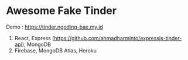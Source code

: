 # Awesome Fake Tinder

Demo : https://tinder.ngoding-bae.my.id

1. React, Express (https://github.com/ahmadharminto/expressjs-tinder-api), MongoDB
2. Firebase, MongoDB Atlas, Heroku

